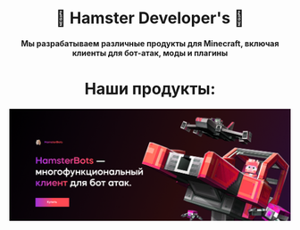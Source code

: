 <h1 align="center">🐹 Hamster Developer's 🐹</h1>
<h4 align="center">Мы разрабатываем различные продукты для Minecraft, включая клиенты для бот-атак, моды и плагины</h4>

<h1 align="center">Наши продукты:</h1>

[![HamsterBots](/Banner.png)](https://vk.com/hamstersbots)
